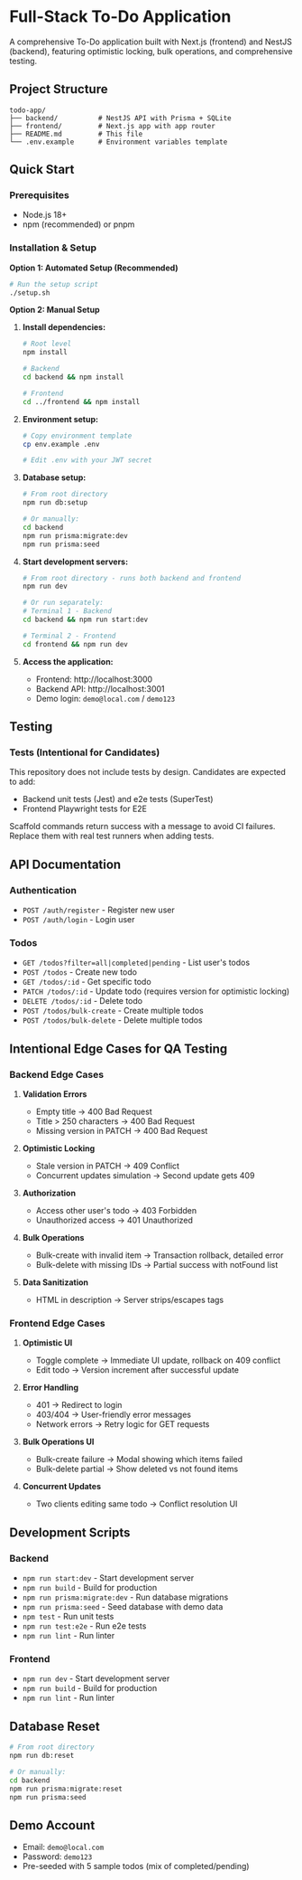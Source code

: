 # Full-Stack To-Do Application

A comprehensive To-Do application built with Next.js (frontend) and NestJS (backend), featuring optimistic locking, bulk operations, and comprehensive testing.

## Project Structure

```
todo-app/
├── backend/          # NestJS API with Prisma + SQLite
├── frontend/         # Next.js app with app router
├── README.md         # This file
└── .env.example      # Environment variables template
```

## Quick Start

### Prerequisites
- Node.js 18+ 
- npm (recommended) or pnpm

### Installation & Setup

**Option 1: Automated Setup (Recommended)**
```bash
# Run the setup script
./setup.sh
```

**Option 2: Manual Setup**
1. **Install dependencies:**
   ```bash
   # Root level
   npm install
   
   # Backend
   cd backend && npm install
   
   # Frontend  
   cd ../frontend && npm install
   ```

2. **Environment setup:**
   ```bash
   # Copy environment template
   cp env.example .env
   
   # Edit .env with your JWT secret
   ```

3. **Database setup:**
   ```bash
   # From root directory
   npm run db:setup
   
   # Or manually:
   cd backend
   npm run prisma:migrate:dev
   npm run prisma:seed
   ```

4. **Start development servers:**
   ```bash
   # From root directory - runs both backend and frontend
   npm run dev
   
   # Or run separately:
   # Terminal 1 - Backend
   cd backend && npm run start:dev
   
   # Terminal 2 - Frontend
   cd frontend && npm run dev
   ```

5. **Access the application:**
   - Frontend: http://localhost:3000
   - Backend API: http://localhost:3001
   - Demo login: `demo@local.com` / `demo123`

## Testing

### Tests (Intentional for Candidates)
This repository does not include tests by design. Candidates are expected to add:
- Backend unit tests (Jest) and e2e tests (SuperTest)
- Frontend Playwright tests for E2E

Scaffold commands return success with a message to avoid CI failures. Replace them with real test runners when adding tests.

## API Documentation

### Authentication
- `POST /auth/register` - Register new user
- `POST /auth/login` - Login user

### Todos
- `GET /todos?filter=all|completed|pending` - List user's todos
- `POST /todos` - Create new todo
- `GET /todos/:id` - Get specific todo
- `PATCH /todos/:id` - Update todo (requires version for optimistic locking)
- `DELETE /todos/:id` - Delete todo
- `POST /todos/bulk-create` - Create multiple todos
- `POST /todos/bulk-delete` - Delete multiple todos

## Intentional Edge Cases for QA Testing

### Backend Edge Cases
1. **Validation Errors**
   - Empty title → 400 Bad Request
   - Title > 250 characters → 400 Bad Request
   - Missing version in PATCH → 400 Bad Request

2. **Optimistic Locking**
   - Stale version in PATCH → 409 Conflict
   - Concurrent updates simulation → Second update gets 409

3. **Authorization**
   - Access other user's todo → 403 Forbidden
   - Unauthorized access → 401 Unauthorized

4. **Bulk Operations**
   - Bulk-create with invalid item → Transaction rollback, detailed error
   - Bulk-delete with missing IDs → Partial success with notFound list

5. **Data Sanitization**
   - HTML in description → Server strips/escapes tags

### Frontend Edge Cases
1. **Optimistic UI**
   - Toggle complete → Immediate UI update, rollback on 409 conflict
   - Edit todo → Version increment after successful update

2. **Error Handling**
   - 401 → Redirect to login
   - 403/404 → User-friendly error messages
   - Network errors → Retry logic for GET requests

3. **Bulk Operations UI**
   - Bulk-create failure → Modal showing which items failed
   - Bulk-delete partial → Show deleted vs not found items

4. **Concurrent Updates**
   - Two clients editing same todo → Conflict resolution UI

## Development Scripts

### Backend
- `npm run start:dev` - Start development server
- `npm run build` - Build for production
- `npm run prisma:migrate:dev` - Run database migrations
- `npm run prisma:seed` - Seed database with demo data
- `npm test` - Run unit tests
- `npm run test:e2e` - Run e2e tests
- `npm run lint` - Run linter

### Frontend
- `npm run dev` - Start development server
- `npm run build` - Build for production
- `npm run lint` - Run linter

## Database Reset
```bash
# From root directory
npm run db:reset

# Or manually:
cd backend
npm run prisma:migrate:reset
npm run prisma:seed
```

## Demo Account
- Email: `demo@local.com`
- Password: `demo123`
- Pre-seeded with 5 sample todos (mix of completed/pending)
